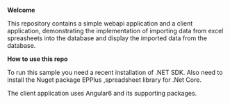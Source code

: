 <b>Welcome</b>

This repository contains a simple webapi application and a client application, demonstrating the implementation of importing data from excel spreasheets into the database and display the imported data from the database.

<b>How to use this repo</b>

To run this sample you need a recent installation of .NET SDK.
Also need to install the Nuget package EPPlus ,spreadsheet library for .Net Core.
  
The client application uses Angular6 and its supporting packages.

